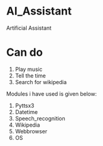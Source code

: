# AI_Assistant
Artificial Assistant
# Can do
1. Play music
2. Tell the time
3. Search for wikipedia

Modules i have used is given below:
1. Pyttsx3
2. Datetime
3. Speech_recognition
4. Wikipedia
5. Webbrowser
6. OS
